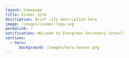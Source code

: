```yaml
---
layout: homepage
title: Isomer Site
description: Brief site description here
image: /images/isomer-logo.svg
permalink: /
notification: Welcome to Evergreen Secondary School!
sections:
  - hero:
      background: /images/hero-banner.png
---
```

